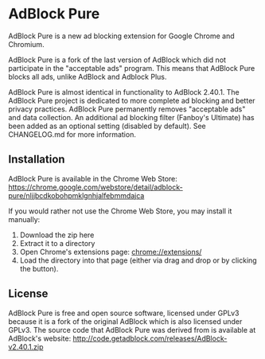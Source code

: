# AdBlock Pure

AdBlock Pure is a new ad blocking extension for Google Chrome and Chromium.

AdBlock Pure is a fork of the last version of AdBlock which did not participate in the "acceptable ads" program. This means that AdBlock Pure blocks all ads, unlike AdBlock and Adblock Plus.

AdBlock Pure is almost identical in functionality to AdBlock 2.40.1. The AdBlock Pure project is dedicated to more complete ad blocking and better privacy practices. AdBlock Pure permanently removes "acceptable ads" and data collection. An additional ad blocking filter (Fanboy's Ultimate) has been added as an optional setting (disabled by default). See CHANGELOG.md for more information.

## Installation

AdBlock Pure is available in the Chrome Web Store: https://chrome.google.com/webstore/detail/adblock-pure/nljjbcdkobohpmklgnhjalfebmmdajca

If you would rather not use the Chrome Web Store, you may install it manually:

1. Download the zip here
2. Extract it to a directory
3. Open Chrome's extensions page: [chrome://extensions/](chrome://extensions/)
4. Load the directory into that page (either via drag and drop or by clicking the button).

## License
AdBlock Pure is free and open source software, licensed under GPLv3 because it is a fork of the original AdBlock which is also licensed under GPLv3. The source code that AdBlock Pure was derived from is available at AdBlock's website: http://code.getadblock.com/releases/AdBlock-v2.40.1.zip
